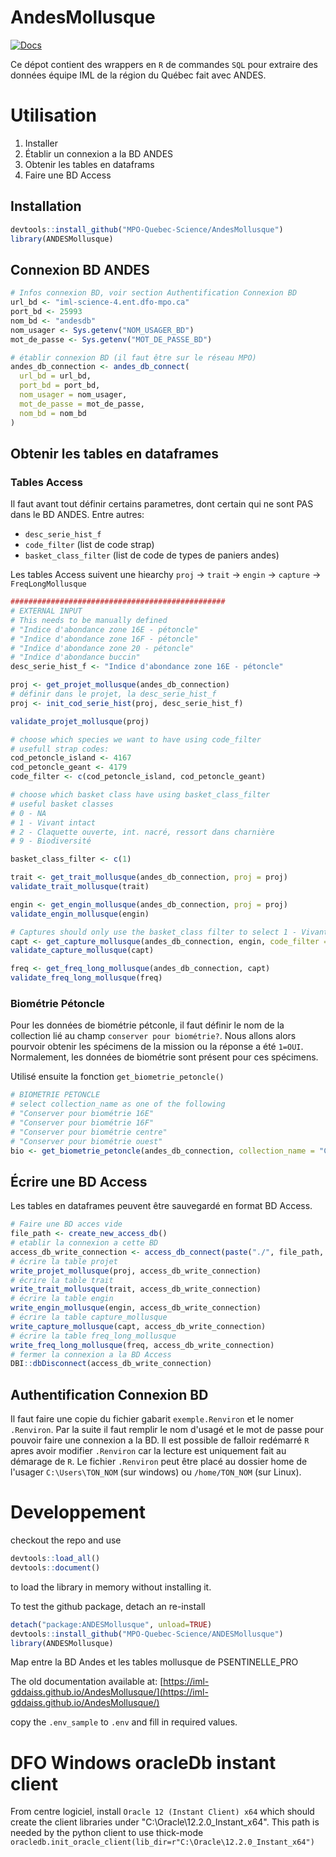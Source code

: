 # AndesMollusque
[![Docs](https://github.com/MPO-Quebec-Science/AndesMollusque/actions/workflows/documentation.yml/badge.svg?branch=main)](https://github.com/iml-gddaiss/AndesMollusque/actions/workflows/documentation.yml)

Ce dépot contient des wrappers en `R` de commandes `SQL` pour extraire des données équipe IML de la région du Québec fait avec ANDES.



# Utilisation
1. Installer
2. Établir un connexion a la BD ANDES
3. Obtenir les tables en dataframs
4. Faire une BD Access

## Installation
``` R
devtools::install_github("MPO-Quebec-Science/AndesMollusque")
library(ANDESMollusque)
```

## Connexion BD ANDES
``` R
# Infos connexion BD, voir section Authentification Connexion BD
url_bd <- "iml-science-4.ent.dfo-mpo.ca"
port_bd <- 25993
nom_bd <- "andesdb"
nom_usager <- Sys.getenv("NOM_USAGER_BD")
mot_de_passe <- Sys.getenv("MOT_DE_PASSE_BD")

# établir connexion BD (il faut être sur le réseau MPO)
andes_db_connection <- andes_db_connect(
  url_bd = url_bd,
  port_bd = port_bd,
  nom_usager = nom_usager,
  mot_de_passe = mot_de_passe,
  nom_bd = nom_bd
)
```
## Obtenir les tables en dataframes

### Tables Access
Il faut avant tout définir certains parametres, dont certain qui ne sont PAS dans le BD ANDES.
Entre autres:
- `desc_serie_hist_f` 
- `code_filter` (list de code strap)
- `basket_class_filter` (list de code de types de paniers andes)

Les tables Access suivent une hiearchy
`proj` -> `trait` -> `engin` -> `capture` -> `FreqLongMollusque`


``` R
################################################
# EXTERNAL INPUT
# This needs to be manually defined
# "Indice d'abondance zone 16E - pétoncle"
# "Indice d'abondance zone 16F - pétoncle"
# "Indice d'abondance zone 20 - pétoncle"
# "Indice d'abondance buccin"
desc_serie_hist_f <- "Indice d'abondance zone 16E - pétoncle"

proj <- get_projet_mollusque(andes_db_connection)
# définir dans le projet, la desc_serie_hist_f
proj <- init_cod_serie_hist(proj, desc_serie_hist_f)

validate_projet_mollusque(proj)

# choose which species we want to have using code_filter
# usefull strap codes:
cod_petoncle_island <- 4167
cod_petoncle_geant <- 4179
code_filter <- c(cod_petoncle_island, cod_petoncle_geant)

# choose which basket class have using basket_class_filter
# useful basket classes
# 0 - NA
# 1 - Vivant intact
# 2 - Claquette ouverte, int. nacré, ressort dans charnière
# 9 - Biodiversité

basket_class_filter <- c(1)

trait <- get_trait_mollusque(andes_db_connection, proj = proj)
validate_trait_mollusque(trait)

engin <- get_engin_mollusque(andes_db_connection, proj = proj)
validate_engin_mollusque(engin)

# Captures should only use the basket_class filter to select 1 - Vivant intact
capt <- get_capture_mollusque(andes_db_connection, engin, code_filter = code_filter, basket_class_filter = basket_class_filter)
validate_capture_mollusque(capt)

freq <- get_freq_long_mollusque(andes_db_connection, capt)
validate_freq_long_mollusque(freq)

```
### Biométrie Pétoncle
Pour les données de biométrie pétconle, il faut définir le nom de la collection lié au champ `conserver pour biométrie?`.
Nous allons alors pourvoir obtenir les spécimens de la mission ou la réponse a été `1=OUI`.
Normalement, les données de biométrie sont présent pour ces spécimens.

Utilisé ensuite la fonction `get_biometrie_petoncle()`
``` R
# BIOMETRIE PETONCLE
# select collection_name as one of the following
# "Conserver pour biométrie 16E"
# "Conserver pour biométrie 16F"
# "Conserver pour biométrie centre"
# "Conserver pour biométrie ouest"
bio <- get_biometrie_petoncle(andes_db_connection, collection_name = "Conserver pour biométrie 16E")
```

## Écrire une BD Access
Les tables en dataframes peuvent être sauvegardé en format BD Access.
``` R
# Faire une BD acces vide
file_path <- create_new_access_db()
# etablir la connexion a cette BD
access_db_write_connection <- access_db_connect(paste("./", file_path, sep = ""))
# écrire la table projet
write_projet_mollusque(proj, access_db_write_connection)
# écrire la table trait
write_trait_mollusque(trait, access_db_write_connection)
# écrire la table engin
write_engin_mollusque(engin, access_db_write_connection)
# écrire la table capture_mollusque
write_capture_mollusque(capt, access_db_write_connection)
# écrire la table freq_long_mollusque
write_freq_long_mollusque(freq, access_db_write_connection)
# fermer la connexion a la BD Access
DBI::dbDisconnect(access_db_write_connection)
```


## Authentification Connexion BD
Il faut faire une copie du fichier gabarit `exemple.Renviron` et le nomer `.Renviron`. Par la suite il faut remplir le nom d'usagé et le mot de passe pour pouvoir faire une connexion a la BD. Il est possible de falloir redémarré `R` apres avoir modifier `.Renviron` car la lecture est uniquement fait au démarage de `R`. Le fichier `.Renviron` peut être placé au dossier home de l'usager `C:\Users\TON_NOM` (sur windows) ou `/home/TON_NOM` (sur Linux).


# Developpement
checkout the repo and use
``` R
devtools::load_all()
devtools::document()
```
to load the library in memory without installing it.


To test the github package, detach an re-install
``` R
detach("package:ANDESMollusque", unload=TRUE)
devtools::install_github("MPO-Quebec-Science/ANDESMollusque")
library(ANDESMollusque)
```






Map entre la BD Andes et les tables mollusque de PSENTINELLE_PRO

The old documentation available at: [https://iml-gddaiss.github.io/AndesMollusque/](https://iml-gddaiss.github.io/AndesMollusque/)


copy the `.env_sample` to `.env` and fill in required values.

# DFO Windows oracleDb instant client
From centre logiciel, install `Oracle 12 (Instant Client) x64` which should create the client libraries under "C:\Oracle\12.2.0_Instant_x64".
This path is needed by the python client to use thick-mode `oracledb.init_oracle_client(lib_dir=r"C:\Oracle\12.2.0_Instant_x64")`



